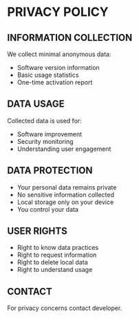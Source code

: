 # PRIVACY POLICY

## INFORMATION COLLECTION
We collect minimal anonymous data:
- Software version information
- Basic usage statistics
- One-time activation report

## DATA USAGE
Collected data is used for:
- Software improvement
- Security monitoring
- Understanding user engagement

## DATA PROTECTION
- Your personal data remains private
- No sensitive information collected
- Local storage only on your device
- You control your data

## USER RIGHTS
- Right to know data practices
- Right to request information
- Right to delete local data
- Right to understand usage

## CONTACT
For privacy concerns contact developer.
